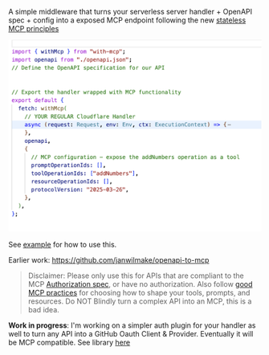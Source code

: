 A simple middleware that turns your serverless server handler + OpenAPI spec + config into a exposed MCP endpoint following the new [stateless MCP principles](https://github.com/janwilmake/stateless-mcp)

![](with-mcp.png)

See [example](example.ts) for how to use this.

Earlier work: https://github.com/janwilmake/openapi-to-mcp

> Disclaimer: Please only use this for APIs that are compliant to the MCP [Authorization spec](https://modelcontextprotocol.io/specification/2025-06-18/basic/authorization), or have no authorization. Also follow [good MCP practices](<alert('source_needed')>) for choosing how to shape your tools, prompts, and resources. Do NOT Blindly turn a complex API into an MCP, this is a bad idea.

**Work in progress**: I'm working on a simpler auth plugin for your handler as well to turn any API into a GitHub Oauth Client & Provider. Eventually it will be MCP compatible. See library [here](https://github.com/janwilmake/github-oauth-client-provider)
